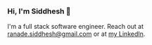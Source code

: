 ### Hi, I'm Siddhesh 👋

I'm a full stack software engineer. Reach out at ranade.siddhesh@gmail.com or at [my LinkedIn]([url](https://www.linkedin.com/in/siddhesh-ranade)).
